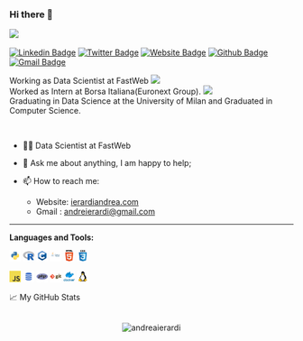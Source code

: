 ### Hi there 👋

![](https://visitor-badge.glitch.me/badge?page_id=andreaierardi)

[![Linkedin Badge](https://img.shields.io/badge/-LinkedIn-blue?style=for-the-badge&logo=Linkedin&logoColor=white&link=https://www.linkedin.com/in/andreaierardi/)](https://www.linkedin.com/in/andreaierardi/)
[![Twitter Badge](https://img.shields.io/badge/-Twitter-1ca0f1?style=for-the-badge&labelColor=1ca0f1&logo=twitter&logoColor=white&link=https://twitter.com/andrea_ierardi)](https://twitter.com/andrea_ierardi)
[![Website Badge](https://img.shields.io/badge/-Website-darkgreen?style=for-the-badge&labelColor=green&logo=chrome&logoColor=white&link=https://ierardiandrea.com/)](https://ierardiandrea.com/)
[![Github Badge](https://img.shields.io/badge/-github-black?style=for-the-badge&labelColor=black&logo=github&logoColor=white&link=https://github.com/Andreaierardi)](https://github.com/Andreaierardi)
[![Gmail Badge](https://img.shields.io/badge/-Gmail-c14438?style=for-the-badge&logo=Gmail&logoColor=white&link=mailto:andreierardi@gmail.com)](mailto:andreierardi@gmail.com)

Working as Data Scientist at FastWeb <img src="https://upload.wikimedia.org/wikipedia/it/f/f3/Fastweb_company_logo-1-.png" width="80px"> </img>  <br>
Worked as Intern at Borsa Italiana(Euronext Group).  <img src=https://www.euronext.com/themes/custom/euronext_com/logo.svg width="80px"> </img>  <br>
Graduating in  Data Science at the University of Milan and Graduated in Computer Science. 

<br>

<!--
**Andreaierardi/andreaierardi** is a ✨ _special_ ✨ repository because its `README.md` (this file) appears on your GitHub profile.

Here are some ideas to get you started:

- 👯 I’m looking to collaborate on ...
- 🤔 I’m looking for help with ...

- 😄 Pronouns: ...
- ⚡ Fun fact: ...
-->

- 🧑‍💼 Data Scientist at FastWeb
<!-- - 🌱 I’m currently learning AWS and XGBost -->
- 💬 Ask me about anything, I am happy to help;

- 📫 How to reach me: 
    - Website: [ierardiandrea.com](https://ierardiandrea.com)
    - Gmail : <a href="MAILTO:andreierardi@gmail.com">andreierardi@gmail.com</a> 

--- 
**Languages and Tools:**  

<code><img height="20" src="https://raw.githubusercontent.com/github/explore/80688e429a7d4ef2fca1e82350fe8e3517d3494d/topics/python/python.png"></code>
<code><img height="20" src="https://raw.githubusercontent.com/github/explore/80688e429a7d4ef2fca1e82350fe8e3517d3494d/topics/r/r.png"></code>
<code><img height="20" src="https://raw.githubusercontent.com/github/explore/80688e429a7d4ef2fca1e82350fe8e3517d3494d/topics/c/c.png"></code>
<code><img height="20" src="https://raw.githubusercontent.com/github/explore/80688e429a7d4ef2fca1e82350fe8e3517d3494d/topics/java/java.png"></code>
<code><img height="20" src="https://raw.githubusercontent.com/github/explore/80688e429a7d4ef2fca1e82350fe8e3517d3494d/topics/html/html.png"></code>
<code><img height="20" src="https://raw.githubusercontent.com/github/explore/80688e429a7d4ef2fca1e82350fe8e3517d3494d/topics/css/css.png"></code>

<code><img height="20" src="https://raw.githubusercontent.com/github/explore/80688e429a7d4ef2fca1e82350fe8e3517d3494d/topics/javascript/javascript.png"></code>
<code><img height="20" src="https://raw.githubusercontent.com/github/explore/80688e429a7d4ef2fca1e82350fe8e3517d3494d/topics/sql/sql.png"></code>
<code><img height="20" src="https://raw.githubusercontent.com/github/explore/80688e429a7d4ef2fca1e82350fe8e3517d3494d/topics/php/php.png"></code>
<code><img height="20" src="https://raw.githubusercontent.com/github/explore/80688e429a7d4ef2fca1e82350fe8e3517d3494d/topics/git/git.png"></code>
<code><img height="20" src="https://raw.githubusercontent.com/github/explore/80688e429a7d4ef2fca1e82350fe8e3517d3494d/topics/docker/docker.png"></code>
<code><img height="20" src="https://raw.githubusercontent.com/github/explore/80688e429a7d4ef2fca1e82350fe8e3517d3494d/topics/linux/linux.png"></code>


<summary>📈 My GitHub Stats</summary>
<br>
<p align="center"> <img src="https://github-readme-stats.vercel.app/api?username=andreaierardi&show_icons=true&theme=gotham" alt="andreaierardi" />
